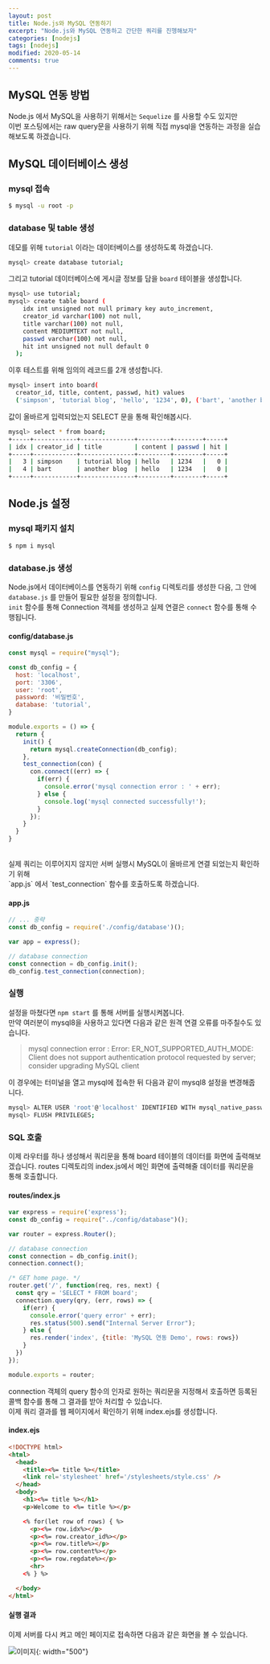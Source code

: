 ```yaml
---
layout: post
title: Node.js와 MySQL 연동하기
excerpt: "Node.js와 MySQL 연동하고 간단한 쿼리를 진헹해보자"
categories: [nodejs]
tags: [nodejs]
modified: 2020-05-14
comments: true
---
```


## MySQL 연동 방법
Node.js 에서 MySQL을 사용하기 위해서는 `Sequelize` 를 사용할 수도 있지만 <br>
이번 포스팅에서는 raw query문을 사용하기 위해 직접 mysql을 연동하는 과정을 실습해보도록 하겠습니다.

## MySQL 데이터베이스 생성

### mysql 접속
~~~ bash
$ mysql -u root -p
~~~

### database 및 table 생성
데모를 위해 `tutorial` 이라는 데이터베이스를 생성하도록 하겠습니다. <br>
~~~ bash
mysql> create database tutorial;
~~~

그리고 tutorial 데이터베이스에 게시글 정보를 담을 `board` 테이블을 생성합니다. <br>
~~~ bash
mysql> use tutorial; 
mysql> create table board ( 
    idx int unsigned not null primary key auto_increment, 
    creator_id varchar(100) not null, 
    title varchar(100) not null, 
    content MEDIUMTEXT not null, 
    passwd varchar(100) not null, 
    hit int unsigned not null default 0
  );
~~~

이후 테스트를 위해 임의의 레코드를 2개 생성합니다. <br>
~~~ bash
mysql> insert into board(
  creator_id, title, content, passwd, hit) values 
  ('simpson', 'tutorial blog', 'hello', '1234', 0), ('bart', 'another blog', 'hello', '1234', 0);
~~~

값이 올바르게 입력되었는지 SELECT 문을 통해 확인해봅시다. <br>
~~~ bash
mysql> select * from board;  
+-----+------------+---------------+---------+--------+-----+
| idx | creator_id | title         | content | passwd | hit |
+-----+------------+---------------+---------+--------+-----+
|   3 | simpson    | tutorial blog | hello   | 1234   |   0 |
|   4 | bart       | another blog  | hello   | 1234   |   0 |
+-----+------------+---------------+---------+--------+-----+
~~~


## Node.js 설정

### mysql 패키지 설치
~~~ bash
$ npm i mysql
~~~

### database.js 생성
Node.js에서 데이터베이스를 연동하기 위해 `config` 디렉토리를 생성한 다음, 그 안에 `database.js` 를 만들어 필요한 설정을 정의합니다. <br>
`init` 함수를 통해 Connection 객체를 생성하고 실제 연결은 `connect` 함수를 통해 수행됩니다. <br>

#### config/database.js
~~~ javascript
const mysql = require("mysql");

const db_config = {
  host: 'localhost',
  port: '3306',
  user: 'root',
  password: '비밀번호',
  database: 'tutorial',
}

module.exports = () => {
  return {
    init() {
      return mysql.createConnection(db_config);
    },
    test_connection(con) {
      con.connect((err) => {
        if(err) {
          console.error('mysql connection error : ' + err);
        } else {
          console.log('mysql connected successfully!');
        }
      });
    }
  }
}
~~~
<br>
실제 쿼리는 이루어지지 않지만 서버 실행시 MySQL이 올바르게 연결 되었는지 확인하기 위해 <br>
`app.js` 에서 `test_connection` 함수를 호출하도록 하겠습니다. <br>

#### app.js
~~~ javascript
// ... 중략
const db_config = require('./config/database')();

var app = express();

// database connection
const connection = db_config.init();
db_config.test_connection(connection);
~~~

### 실행
설정을 마쳤다면 `npm start` 를 통해 서버를 실행시켜봅니다. <br>
만약 여러분이 mysql8을 사용하고 있다면 다음과 같은 원격 연결 오류를 마주칠수도 있습니다.


> mysql connection error : Error: ER_NOT_SUPPORTED_AUTH_MODE: Client does not support authentication protocol requested by server; consider upgrading MySQL client


이 경우에는 터미널을 열고 mysql에 접속한 뒤 다음과 같이 mysql8 설정을 변경해줍니다.

~~~ bash
mysql> ALTER USER 'root'@'localhost' IDENTIFIED WITH mysql_native_password BY 'your_new_password';
mysql> FLUSH PRIVILEGES;
~~~

### SQL 호출
이제 라우터를 하나 생성해서 쿼리문을 통해 board 테이블의 데이터를 화면에 출력해보겠습니다.
routes 디렉토리의 index.js에서 메인 화면에 출력해줄 데이터를 쿼리문을 통해 호출합니다.

#### routes/index.js
~~~ javascript
var express = require('express');
const db_config = require("../config/database")();

var router = express.Router();

// database connection
const connection = db_config.init();
connection.connect();

/* GET home page. */
router.get('/', function(req, res, next) {
  const qry = 'SELECT * FROM board';
  connection.query(qry, (err, rows) => {
    if(err) {
      console.error('query error' + err);
      res.status(500).send("Internal Server Error");
    } else {
      res.render('index', {title: 'MySQL 연동 Demo', rows: rows})
    }
  })
});

module.exports = router;
~~~

connection 객체의 query 함수의 인자로 원하는 쿼리문을 지정해서 호출하면 등록된 콜백 함수를 통해 그 결과를 받아 처리할 수 있습니다. <br>
이제 쿼리 결과를 웹 페이지에서 확인하기 위해 index.ejs를 생성합니다. <br>

#### index.ejs
~~~ html
<!DOCTYPE html>
<html>
  <head>
    <title><%= title %></title>
    <link rel='stylesheet' href='/stylesheets/style.css' />
  </head>
  <body>
    <h1><%= title %></h1>
    <p>Welcome to <%= title %></p>

    <% for(let row of rows) { %>
      <p><%= row.idx%></p>
      <p><%= row.creator_id%></p>
      <p><%= row.title%></p>
      <p><%= row.content%></p>
      <p><%= row.regdate%></p>
      <hr>
    <% } %> 

  </body>
</html>
~~~

#### 실행 결과
이제 서버를 다시 켜고 메인 페이지로 접속하면 다음과 같은 화면을 볼 수 있습니다.

![이미지](/img/nodejs/nodemysql.png){: width="500"}